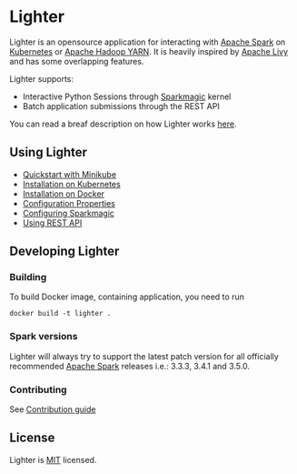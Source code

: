 # Lighter

Lighter is an opensource application for interacting with [Apache Spark](https://spark.apache.org/) on [Kubernetes](https://kubernetes.io/) or [Apache Hadoop YARN](https://hadoop.apache.org/docs/current/hadoop-yarn/hadoop-yarn-site/YARN.html). It is heavily inspired by [Apache Livy](https://livy.incubator.apache.org/) and has some overlapping features.

Lighter supports:
- Interactive Python Sessions through [Sparkmagic](https://github.com/jupyter-incubator/sparkmagic) kernel
- Batch application submissions through the REST API

You can read a breaf description on how Lighter works [here](./docs/architecture.md).

## Using Lighter
- [Quickstart with Minikube](./quickstart/README.md)
- [Installation on Kubernetes](./docs/kubernetes.md)
- [Installation on Docker](./docs/docker.md)
- [Configuration Properties](./docs/configuration.md)
- [Configuring Sparkmagic](./docs/sparkmagic.md)
- [Using REST API](./docs/rest.md)

## Developing Lighter

### Building

To build Docker image, containing application, you need to run

```
docker build -t lighter .
```

### Spark versions

Lighter will always try to support the latest patch version for all officially recommended [Apache Spark](https://spark.apache.org/) releases i.e.: 3.3.3, 3.4.1 and 3.5.0.

### Contributing

See [Contribution guide](./docs/CONTRIBUTING.md)

## License

Lighter is [MIT](./LICENSE.txt) licensed.
